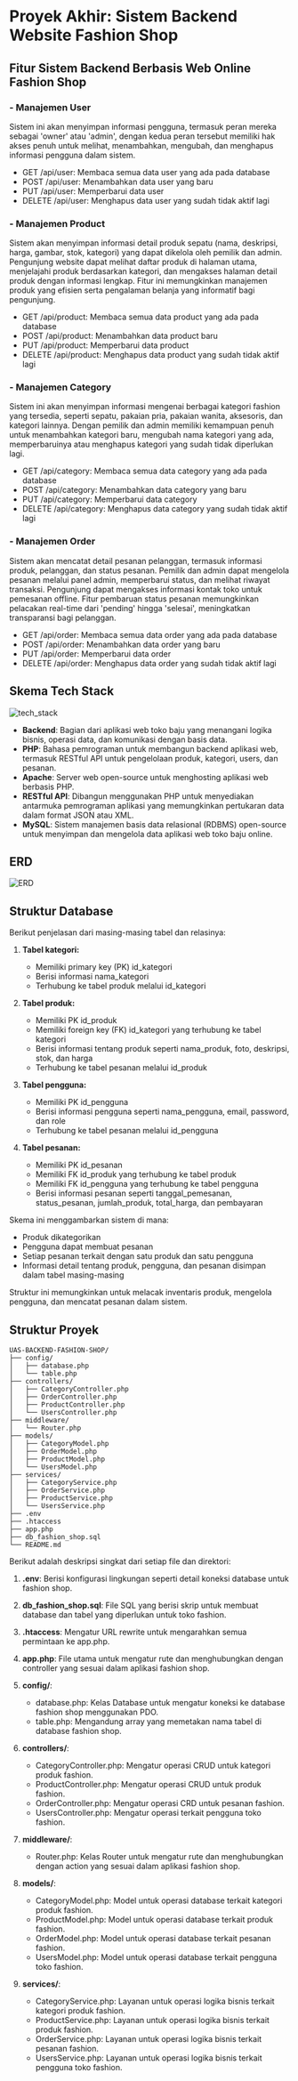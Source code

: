 # Proyek Akhir: Sistem Backend Website Fashion Shop


## Fitur Sistem Backend Berbasis Web Online Fashion Shop

### - Manajemen User
Sistem ini akan menyimpan informasi pengguna, termasuk peran mereka sebagai 'owner' atau 'admin', dengan kedua peran tersebut memiliki hak akses penuh untuk melihat, menambahkan, mengubah, dan menghapus informasi pengguna dalam sistem.

- GET /api/user: Membaca semua data user yang ada pada database
- POST /api/user: Menambahkan data user yang baru 
- PUT /api/user: Memperbarui data user
- DELETE /api/user: Menghapus data user yang sudah tidak aktif lagi

### - Manajemen Product
Sistem akan menyimpan informasi detail produk sepatu (nama, deskripsi, harga, gambar, stok, kategori) yang dapat dikelola oleh pemilik dan admin. Pengunjung website dapat melihat daftar produk di halaman utama, menjelajahi produk berdasarkan kategori, dan mengakses halaman detail produk dengan informasi lengkap. Fitur ini memungkinkan manajemen produk yang efisien serta pengalaman belanja yang informatif bagi pengunjung.

- GET /api/product: Membaca semua data product yang ada pada database
- POST /api/product: Menambahkan data product baru 
- PUT /api/product: Memperbarui data product
- DELETE /api/product: Menghapus data product yang sudah tidak aktif lagi

### - Manajemen Category
Sistem ini akan menyimpan informasi mengenai berbagai kategori fashion yang tersedia, seperti sepatu, pakaian pria, pakaian wanita, aksesoris, dan kategori lainnya. Dengan pemilik dan admin memiliki kemampuan penuh untuk menambahkan kategori baru, mengubah nama kategori yang ada, memperbaruinya atau menghapus kategori yang sudah tidak diperlukan lagi.

- GET /api/category: Membaca semua data category yang ada pada database
- POST /api/category: Menambahkan data category yang baru 
- PUT /api/category: Memperbarui data category
- DELETE /api/category: Menghapus data category yang sudah tidak aktif lagi

### - Manajemen Order
Sistem akan mencatat detail pesanan pelanggan, termasuk informasi produk, pelanggan, dan status pesanan. Pemilik dan admin dapat mengelola pesanan melalui panel admin, memperbarui status, dan melihat riwayat transaksi. Pengunjung dapat mengakses informasi kontak toko untuk pemesanan offline. Fitur pembaruan status pesanan memungkinkan pelacakan real-time dari 'pending' hingga 'selesai', meningkatkan transparansi bagi pelanggan.

- GET /api/order: Membaca semua data order yang ada pada database
- POST /api/order: Menambahkan data order yang baru 
- PUT /api/order: Memperbarui data order
- DELETE /api/order: Menghapus data order yang sudah tidak aktif lagi

## Skema Tech Stack
![tech_stack](media/image.png)

- **Backend**: Bagian dari aplikasi web toko baju yang menangani logika bisnis, operasi data, dan komunikasi dengan basis data.
- **PHP**: Bahasa pemrograman untuk membangun backend aplikasi web, termasuk RESTful API untuk pengelolaan produk, kategori, users, dan pesanan.
- **Apache**: Server web open-source untuk menghosting aplikasi web berbasis PHP.
- **RESTful API**: Dibangun menggunakan PHP untuk menyediakan antarmuka pemrograman aplikasi yang memungkinkan pertukaran data dalam format JSON atau XML.
- **MySQL**: Sistem manajemen basis data relasional (RDBMS) open-source untuk menyimpan dan mengelola data aplikasi web toko baju online.

## ERD
![ERD](media/TABEL_ERD.png)
## Struktur Database

Berikut penjelasan dari masing-masing tabel dan relasinya:

1. **Tabel kategori:**
   - Memiliki primary key (PK) id_kategori
   - Berisi informasi nama_kategori
   - Terhubung ke tabel produk melalui id_kategori

2. **Tabel produk:**
   - Memiliki PK id_produk
   - Memiliki foreign key (FK) id_kategori yang terhubung ke tabel kategori
   - Berisi informasi tentang produk seperti nama_produk, foto, deskripsi, stok, dan harga
   - Terhubung ke tabel pesanan melalui id_produk

3. **Tabel pengguna:**
   - Memiliki PK id_pengguna
   - Berisi informasi pengguna seperti nama_pengguna, email, password, dan role
   - Terhubung ke tabel pesanan melalui id_pengguna

4. **Tabel pesanan:**
   - Memiliki PK id_pesanan
   - Memiliki FK id_produk yang terhubung ke tabel produk
   - Memiliki FK id_pengguna yang terhubung ke tabel pengguna
   - Berisi informasi pesanan seperti tanggal_pemesanan, status_pesanan, jumlah_produk, total_harga, dan pembayaran

Skema ini menggambarkan sistem di mana:
- Produk dikategorikan
- Pengguna dapat membuat pesanan
- Setiap pesanan terkait dengan satu produk dan satu pengguna
- Informasi detail tentang produk, pengguna, dan pesanan disimpan dalam tabel masing-masing

Struktur ini memungkinkan untuk melacak inventaris produk, mengelola pengguna, dan mencatat pesanan dalam sistem.

## Struktur Proyek
```
UAS-BACKEND-FASHION-SHOP/
├── config/
│   ├── database.php
│   └── table.php
├── controllers/
│   ├── CategoryController.php
│   ├── OrderController.php
│   ├── ProductController.php
│   └── UsersController.php
├── middleware/
│   └── Router.php
├── models/
│   ├── CategoryModel.php
│   ├── OrderModel.php
│   ├── ProductModel.php
│   └── UsersModel.php
├── services/
│   ├── CategoryService.php
│   ├── OrderService.php
│   ├── ProductService.php
│   └── UsersService.php
├── .env
├── .htaccess
├── app.php
├── db_fashion_shop.sql
└── README.md

```
Berikut adalah deskripsi singkat dari setiap file dan direktori:

1. **.env**: Berisi konfigurasi lingkungan seperti detail koneksi database untuk fashion shop.

2. **db_fashion_shop.sql**: File SQL yang berisi skrip untuk membuat database dan tabel yang diperlukan untuk toko fashion.

3. **.htaccess**: Mengatur URL rewrite untuk mengarahkan semua permintaan ke app.php.

4. **app.php**: File utama untuk mengatur rute dan menghubungkan dengan controller yang sesuai dalam aplikasi fashion shop.

5. **config/**:
   - database.php: Kelas Database untuk mengatur koneksi ke database fashion shop menggunakan PDO.
   - table.php: Mengandung array yang memetakan nama tabel di database fashion shop.

6. **controllers/**:
   - CategoryController.php: Mengatur operasi CRUD untuk kategori produk fashion.
   - ProductController.php: Mengatur operasi CRUD untuk produk fashion.
   - OrderController.php: Mengatur operasi CRD untuk pesanan fashion.
   - UsersController.php: Mengatur operasi terkait pengguna toko fashion.

7. **middleware/**:
   - Router.php: Kelas Router untuk mengatur rute dan menghubungkan dengan action yang sesuai dalam aplikasi fashion shop.

8. **models/**:
   - CategoryModel.php: Model untuk operasi database terkait kategori produk fashion.
   - ProductModel.php: Model untuk operasi database terkait produk fashion.
   - OrderModel.php: Model untuk operasi database terkait pesanan fashion.
   - UsersModel.php: Model untuk operasi database terkait pengguna toko fashion.

9. **services/**:
   - CategoryService.php: Layanan untuk operasi logika bisnis terkait kategori produk fashion.
   - ProductService.php: Layanan untuk operasi logika bisnis terkait produk fashion.
   - OrderService.php: Layanan untuk operasi logika bisnis terkait pesanan fashion.
   - UsersService.php: Layanan untuk operasi logika bisnis terkait pengguna toko fashion.
